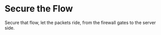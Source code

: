 # Secure the Flow

Secure that flow, let the packets ride, from the firewall gates to the server side.
